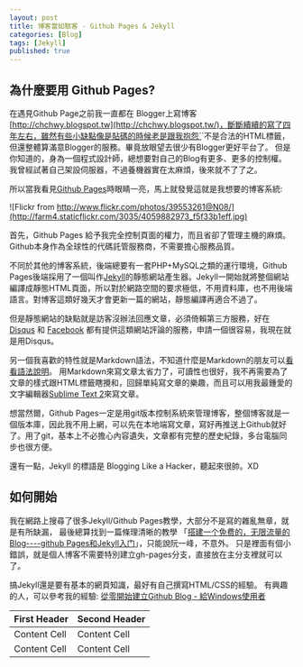 ```yaml
---
layout: post
title: 博客當如駭客 - Github Pages & Jekyll
categories: [Blog]
tags: [Jekyll]
published: true
---
```


## 為什麼要用 Github Pages?

在遇見Github Page之前我一直都在 Blogger上寫博客 [http://chchwy.blogspot.tw](http://chchwy.blogspot.tw/)，斷斷續續的寫了四年左右，雖然有些小缺點像是貼碼的時候老是跟我抱怨`<iostream>`不是合法的HTML標籤，但還整體算滿意Blogger的服務。畢竟放眼望去很少有Blogger更好平台了。
但是你知道的，身為一個程式設計師，總想要對自己的Blog有更多、更多的控制權。
我曾經試著自己架設伺服器，不過養機器實在太麻煩，後來就不了了之。

所以當我看見[Github Pages](http://pages.github.com/)時眼睛一亮，馬上就發覺這就是我想要的博客系統:

![Flickr from http://www.flickr.com/photos/39553261@N08/](http://farm4.staticflickr.com/3035/4059882973_f5f33b1eff.jpg)

首先，Github Pages 給予我完全控制頁面的權力，而且省卻了管理主機的麻煩。
Github本身作為全球性的代碼託管服務商，不需要擔心服務品質。

不同於其他的博客系統，後端總要有一套PHP+MySQL之類的運行環境，Github Pages後端採用了一個叫作[Jekyll](https://github.com/mojombo/jekyll)的靜態網站產生器。Jekyll一開始就將整個網站編譯成靜態HTML頁面，所以對於網路空間的要求極低，不用資料庫，也不用後端語言。對博客這類好幾天才會更新一篇的網站，靜態編譯再適合不過了。

但是靜態網站的缺點就是訪客沒辦法回應文章，必須倚賴第三方服務，好在[Disqus](http://disqus.com) 和 [Facebook](http://developers.facebook.com/docs/reference/plugins/comments/)
都有提供這類網站評論的服務，申請一個很容易，我現在就是用Disqus。

另一個我喜歡的特性就是Markdown語法，不知道什麼是Markdown的朋友可以[看看語法說明](http://markdown.tw)。
用Markdown來寫文章太省力了，可讀性也很好，我不再需要為了文章的樣式跟HTML標籤瞎攪和，回歸單純寫文章的樂趣，而且可以用我最鍾愛的文字編輯器[Sublime Text 2](http://www.sublimetext.com/)來寫文章。

想當然爾，Github Pages一定是用git版本控制系統來管理博客，整個博客就是一個版本庫，因此我不用上網，可以先在本地端寫文章，寫好再推送上Github就好了。用了git，基本上不必擔心內容遺失，文章都有完整的歷史紀錄，多台電腦同步也很方便。

還有一點，Jekyll 的標語是 Blogging Like a Hacker，聽起來很帥。XD

## 如何開始

我在網路上搜尋了很多Jekyll/Github Pages教學，大部分不是寫的雜亂無章，就是有所缺漏， 最後總算找到一篇條理清晰的教學
「[搭建一个免费的，无限流量的Blog----github Pages和Jekyll入门](http://www.ruanyifeng.com/blog/2012/08/blogging_with_jekyll.html)」，只能說阮一峰，不意外。
只是裡面有個小錯誤，就是個人博客不需要特別建立gh-pages分支，直接放在主分支裡就可以了。

搞Jekyll還是要有基本的網頁知識，最好有自己撰寫HTML/CSS的經驗。
有興趣的人，可以參考我的經驗: [從零開始建立Github Blog - 給Windows使用者](http://chchwy.github.com/2012/12/Github-Pages-for-Windows-Lasy-User-1.html)

First Header  | Second Header
------------- | -------------
Content Cell  | Content Cell
Content Cell  | Content Cell